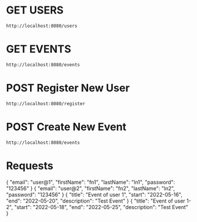 # GET USERS
	http://localhost:8080/users

# GET EVENTS
	http://localhost:8080/events

# POST Register New User
	http://localhost:8080/register

# POST Create New Event
	http://localhost:8080/events

# Requests
{
    "email": "user@1",
    "firstName": "fn1",
    "lastName": "ln1",
    "password": "123456"
}
{
    "email": "user@2",
    "firstName": "fn2",
    "lastName": "ln2",
    "password": "123456"
}
{
    "title": "Event of user 1",
    "start": "2022-05-16",
    "end": "2022-05-20",
    "description": "Test Event"
}
{
    "title": "Event of user 1-2",
    "start": "2022-05-18",
    "end": "2022-05-25",
    "description": "Test Event"
}

